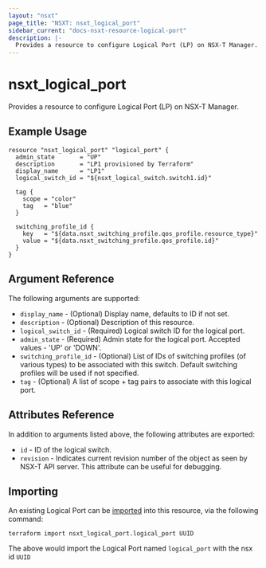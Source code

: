 ```yaml
---
layout: "nsxt"
page_title: "NSXT: nsxt_logical_port"
sidebar_current: "docs-nsxt-resource-logical-port"
description: |-
  Provides a resource to configure Logical Port (LP) on NSX-T Manager.
---
```


# nsxt_logical_port

Provides a resource to configure Logical Port (LP) on NSX-T Manager.

## Example Usage

```hcl
resource "nsxt_logical_port" "logical_port" {
  admin_state       = "UP"
  description       = "LP1 provisioned by Terraform"
  display_name      = "LP1"
  logical_switch_id = "${nsxt_logical_switch.switch1.id}"

  tag {
    scope = "color"
    tag   = "blue"
  }

  switching_profile_id {
    key   = "${data.nsxt_switching_profile.qos_profile.resource_type}"
    value = "${data.nsxt_switching_profile.qos_profile.id}"
  }
}
```

## Argument Reference

The following arguments are supported:

* `display_name` - (Optional) Display name, defaults to ID if not set.
* `description` - (Optional) Description of this resource.
* `logical_switch_id` - (Required) Logical switch ID for the logical port.
* `admin_state` - (Required) Admin state for the logical port. Accepted values - 'UP' or 'DOWN'.
* `switching_profile_id` - (Optional) List of IDs of switching profiles (of various types) to be associated with this switch. Default switching profiles will be used if not specified.
* `tag` - (Optional) A list of scope + tag pairs to associate with this logical port.

## Attributes Reference

In addition to arguments listed above, the following attributes are exported:

* `id` - ID of the logical switch.
* `revision` - Indicates current revision number of the object as seen by NSX-T API server. This attribute can be useful for debugging.

## Importing

An existing Logical Port can be [imported][docs-import] into this resource, via the following command:

[docs-import]: /docs/import/index.html

```
terraform import nsxt_logical_port.logical_port UUID
```

The above would import the Logical Port named `logical_port` with the nsx id `UUID`
